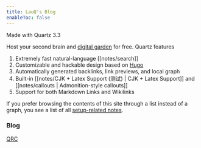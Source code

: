 ```yaml
---
title: LauQ's Blog
enableToc: false
---
```


Made with Quartz 3.3

Host your second brain and [digital garden](https://jzhao.xyz/posts/networked-thought) for free. Quartz features

1. Extremely fast natural-language [[notes/search]]
2. Customizable and hackable design based on [Hugo](https://gohugo.io/)
3. Automatically generated backlinks, link previews, and local graph
4. Built-in [[notes/CJK + Latex Support (测试) | CJK + Latex Support]] and [[notes/callouts | Admonition-style callouts]]
5. Support for both Markdown Links and Wikilinks

If you prefer browsing the contents of this site through a list instead of a graph, you see a list of all [setup-related notes](/tags/setup).

### Blog
[QRC](blog/Quantum%20Reservoir%20Computing.md) 
